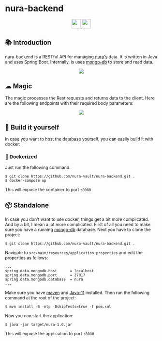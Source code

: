 # nura-backend

<div align="center">
  <a href="https://www.oracle.com/java/" target="_blank">
    <img
      src="https://img.shields.io/badge/Written%20in-java-%23EF4041?style=for-the-badge"
      height="30"
    />
  </a>
  <a href="https://spring.io/" target="_blank">
    <img
      src="https://img.shields.io/badge/spring-boot-%27a147?style=for-the-badge"
      height="30"
    />
  </a>
</div>

## 📚 Introduction

nura-backend is a RESTful API for managing [nura's](https://github.com/nura-vault/nura-pwa) data. It is written in Java and uses Spring Boot. Internally, is uses [mongo-db](https://www.mongodb.com/) to store and read data.

<div align="center">
    <img
      src="https://i.imgur.com/76nyAjR.png"
    />
</div>

## ☁ Magic

The magic processes the Rest requests and returns data to the client. Here are the following endpoints with their required body parameters:

<div align="center">
    <img
      src="https://i.imgur.com/HnbRWVu.png"
    />
</div>

## 🧱 Build it yourself

In case you want to host the database yourself, you can easily build it with docker:

### 🐳 Dockerized

Just run the following command:

```shell
$ git clone https://github.com/nura-vault/nura-backend.git .
$ docker-compose up
```

This will expose the container to port `:8080`

## 📦 Standalone

In case you don't want to use docker, things get a bit more complicated. And by a bit, I mean a lot more complicated. First of all you need to make sure you have a running [mongo-db](https://www.mongodb.com/) database. Next you have to clone the project:

```shell
$ git clone https://github.com/nura-vault/nura-backend.git .
```

Navigate to `src/main/resources/application.properties` and edit the properties as follows:

```properties
...
spring.data.mongodb.host      = localhost
spring.data.mongodb.port      = 27017
spring.data.mongodb.database  = nura
...
```

Make sure you have [maven](https://maven.apache.org/) and  [Java-11](http://jdk.java.net/java-se-ri/11) installed. Then run the following command at the root of the project:

```shell
$ mvn install -B -ntp -DskipTests=true -f pom.xml
```

Now you can start the application:

```shell
$ java -jar target/nura-1.0.jar
```

This will expose the application to port `:8080`